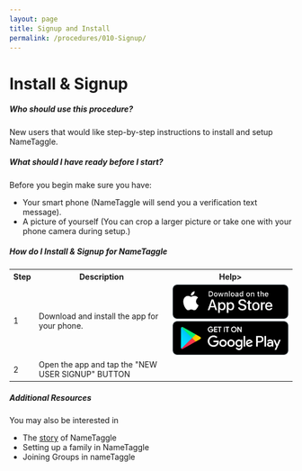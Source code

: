 ```yaml
---
layout: page
title: Signup and Install
permalink: /procedures/010-Signup/
---
```


<h1 class="perm-marker">Install & Signup</h1>

##### Who should use this procedure?
New users that would like step-by-step instructions to install and setup NameTaggle.

##### What should I have ready before I start?
Before you begin make sure you have:
<ul class="release-bullets">
<li> Your smart phone (NameTaggle will send you a verification text message).</li>
<li> A picture of yourself (You can crop a larger picture or take one with your phone camera during setup.)</li>
</ul>

##### How do I Install & Signup for NameTaggle
<table>
<tr>
  <th>Step</th>
  <th>Description</th>
  <th> Help></th>
</tr>
<tr>
  <td>1</td>
  <td>Download and install the app for your phone. </td>
  <td>
    <a href="https://apps.apple.com/us/app/nametaggle/id1479297455"><img src ="./assets/download-app-store.png"></a>
    <br>
    <a href="https://play.google.com/store/apps/details?id=com.nametaggle.nametaggle&hl=en_US"><img src ="./assets/download-google-play.png"></a>
  </td>
</tr>
<tr>
  <td>2</td>
  <td>Open the app and tap the "NEW USER SIGNUP" BUTTON</td>
  <td></td>
</table>


##### Additional Resources
You may also be interested in
<ul class="release-bullets">
<li>The <a class="" href="/about/">story</a> of NameTaggle</li>
<li>Setting up a family in NameTaggle</li>
<li>Joining Groups in nameTaggle</li>
</ul>
